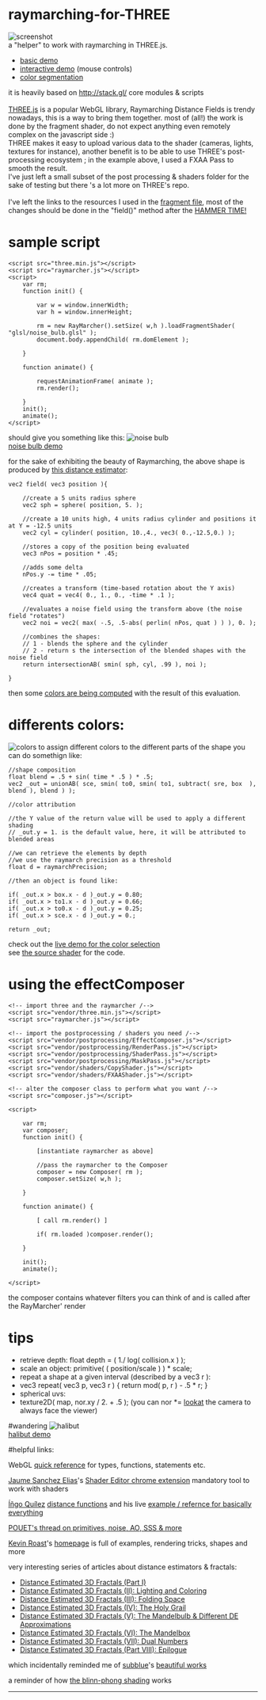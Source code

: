 # raymarching-for-THREE
![screenshot](https://rawgit.com/nicoptere/raymarching-for-THREE/master/img/cover.jpg)
<br/>
a "helper" to work with raymarching in THREE.js.
* [basic demo](https://rawgit.com/nicoptere/raymarching-for-THREE/master/index.html)<br>
* [interactive demo](https://rawgit.com/nicoptere/raymarching-for-THREE/master/interactive.html) (mouse controls)<br>
* [color segmentation](https://rawgit.com/nicoptere/raymarching-for-THREE/master/colors.html)<br>

it is heavily based on http://stack.gl/ core modules & scripts<br>
<br>
[THREE.js](http://threejs.org/) is a popular WebGL library, Raymarching Distance Fields is trendy nowadays, this is a way to bring them together. most of (all!) the work is done by the fragment shader, do not expect anything even remotely complex on the javascript side :)<br>
THREE makes it easy to upload various data to the shader (cameras, lights, textures for instance), another benefit is to be able to use THREE's post-processing ecosystem ; in the example above, I used a FXAA Pass to smooth the result. <br>
I've just left a small subset of the post processing & shaders folder for the sake of testing but there 's a lot more on THREE's repo.<br>
<br>
I've left the links to the resources I used in the [fragment file](https://github.com/nicoptere/raymarching-for-THREE/blob/master/glsl/fragment.glsl), most of the changes should be done in the "field()" method after the [HAMMER TIME!](https://github.com/nicoptere/raymarching-for-THREE/blob/master/glsl/fragment.glsl#L126)

# sample script

    <script src="three.min.js"></script>
    <script src="raymarcher.js"></script>
    <script>
        var rm;
        function init() {

            var w = window.innerWidth;
            var h = window.innerHeight;

            rm = new RayMarcher().setSize( w,h ).loadFragmentShader( "glsl/noise_bulb.glsl" );
            document.body.appendChild( rm.domElement );

        }

        function animate() {

            requestAnimationFrame( animate );
            rm.render();

        }
        init();
        animate();
    </script>

should give you something like this:
![noise bulb](https://cdn.rawgit.com/nicoptere/raymarching-for-THREE/master/img/noise_bulb.jpg)<br>
[noise bulb demo](https://rawgit.com/nicoptere/raymarching-for-THREE/master/noise_bulb.html)<br>

for the sake of exhibiting the beauty of Raymarching, the above shape is produced by [this distance estimator](https://github.com/nicoptere/raymarching-for-THREE/blob/master/glsl/noise_bulb.glsl#L171-L186):

    vec2 field( vec3 position ){

        //create a 5 units radius sphere
        vec2 sph = sphere( position, 5. );

        //create a 10 units high, 4 units radius cylinder and positions it at Y = -12.5 units
        vec2 cyl = cylinder( position, 10.,4., vec3( 0.,-12.5,0.) );

        //stores a copy of the position being evaluated
        vec3 nPos = position * .45;

        //adds some delta
        nPos.y -= time * .05;

        //creates a transform (time-based rotation about the Y axis)
        vec4 quat = vec4( 0., 1., 0., -time * .1 );

        //evaluates a noise field using the transform above (the noise field "rotates")
        vec2 noi = vec2( max( -.5, .5-abs( perlin( nPos, quat ) ) ), 0. );

        //combines the shapes:
        // 1 - blends the sphere and the cylinder
        // 2 - return s the intersection of the blended shapes with the noise field
        return intersectionAB( smin( sph, cyl, .99 ), noi );

    }

then some [colors are being computed](https://github.com/nicoptere/raymarching-for-THREE/blob/master/glsl/noise_bulb.glsl#L270-L286) with the result of this evaluation.

# differents colors:
![colors](https://cdn.rawgit.com/nicoptere/raymarching-for-THREE/master/img/colors.png)
to assign different colors to the different parts of the shape you can do somethign like:<br>

    //shape composition
    float blend = .5 + sin( time * .5 ) * .5;
    vec2 _out = unionAB( sce, smin( to0, smin( to1, subtract( sre, box  ), blend ), blend ) );

    //color attribution

    //the Y value of the return value will be used to apply a different shading
    // _out.y = 1. is the default value, here, it will be attributed to blended areas

    //we can retrieve the elements by depth
    //we use the raymarch precision as a threshold
    float d = raymarchPrecision;

    //then an object is found like:

    if( _out.x > box.x - d )_out.y = 0.80;
    if( _out.x > to1.x - d )_out.y = 0.66;
    if( _out.x > to0.x - d )_out.y = 0.25;
    if( _out.x > sce.x - d )_out.y = 0.;

    return _out;

check out the [live demo for the color selection](https://rawgit.com/nicoptere/raymarching-for-THREE/master/colors.html)<br>
see [the source shader](https://github.com/nicoptere/raymarching-for-THREE/blob/master/glsl/colors.glsl#L161-L181) for the code.<br>

# using the effectComposer

    <!-- import three and the raymarcher /-->
    <script src="vendor/three.min.js"></script>
    <script src="raymarcher.js"></script>

    <!-- import the postprocessing / shaders you need /-->
    <script src="vendor/postprocessing/EffectComposer.js"></script>
    <script src="vendor/postprocessing/RenderPass.js"></script>
    <script src="vendor/postprocessing/ShaderPass.js"></script>
    <script src="vendor/postprocessing/MaskPass.js"></script>
    <script src="vendor/shaders/CopyShader.js"></script>
    <script src="vendor/shaders/FXAAShader.js"></script>

    <!-- alter the composer class to perform what you want /-->
    <script src="composer.js"></script>

    <script>

        var rm;
        var composer;
        function init() {

            [instantiate raymarcher as above]

            //pass the raymarcher to the Composer
            composer = new Composer( rm );
            composer.setSize( w,h );

        }

        function animate() {

            [ call rm.render() ]

            if( rm.loaded )composer.render();

        }

        init();
        animate();

    </script>
the composer contains whatever filters you can think of and is called after the RayMarcher' render<br>



# tips

* retrieve depth: float depth = ( 1./ log( collision.x ) );
* scale an object: primitive( ( position/scale ) ) * scale;
* repeat a shape at a given interval (described by a vec3 r ):
*   vec3 repeat( vec3 p, vec3 r ) { return mod( p, r ) - .5 * r; }
* spherical uvs:
*   texture2D( map, nor.xy / 2. + .5 ); (you can nor *= [lookat](https://github.com/nicoptere/raymarching-for-THREE/blob/master/glsl/bits/util/lookat.glsl) the camera to always face the viewer)

#wandering
![halibut](https://cdn.rawgit.com/nicoptere/raymarching-for-THREE/master/img/halibut.jpg)<br>
[halibut demo](http://barradeau.com/dump/raymarching/halibut.html)<br>

#helpful links:


WebGL [quick reference](http://www.shaderific.com/glsl/) for types, functions, statements etc.

[Jaume Sanchez Elias](https://twitter.com/thespite)'s [Shader Editor chrome extension](https://chrome.google.com/webstore/detail/shader-editor/ggeaidddejpbakgafapihjbgdlbbbpob) mandatory tool to work with shaders

[Íñgo Quílez](http://www.iquilezles.org/) [distance functions](http://iquilezles.org/www/articles/distfunctions/distfunctions.htm) and his live [example / refernce for basically everything](https://www.shadertoy.com/view/Xds3zN)

[POUET's thread on primitives, noise, AO, SSS & more]( http://www.pouet.net/topic.php?which=7931&page=1)

[Kevin Roast](https://twitter.com/kevinroast)'s [homepage](http://www.kevs3d.co.uk/dev/shaders/) is full of examples, rendering tricks, shapes and more

very interesting series of articles about distance estimators & fractals:
* [Distance Estimated 3D Fractals (Part I)](http://blog.hvidtfeldts.net/index.php/2011/06/distance-estimated-3d-fractals-part-i/)
* [Distance Estimated 3D Fractals (II): Lighting and Coloring](http://blog.hvidtfeldts.net/index.php/2011/08/distance-estimated-3d-fractals-ii-lighting-and-coloring/)
* [Distance Estimated 3D Fractals (III): Folding Space](http://blog.hvidtfeldts.net/index.php/2011/08/distance-estimated-3d-fractals-iii-folding-space/)
* [Distance Estimated 3D Fractals (IV): The Holy Grail](http://blog.hvidtfeldts.net/index.php/2011/09/distance-estimated-3d-fractals-iv-the-holy-grail/)
* [Distance Estimated 3D Fractals (V): The Mandelbulb & Different DE Approximations](http://blog.hvidtfeldts.net/index.php/2011/09/distance-estimated-3d-fractals-v-the-mandelbulb-different-de-approximations/)
* [Distance Estimated 3D Fractals (VI): The Mandelbox](http://blog.hvidtfeldts.net/index.php/2011/11/distance-estimated-3d-fractals-vi-the-mandelbox/)
* [Distance Estimated 3D Fractals (VII): Dual Numbers](http://blog.hvidtfeldts.net/index.php/2011/12/distance-estimated-3d-fractals-vii-dual-numbers/)
* [Distance Estimated 3D Fractals (Part VIII): Epilogue](http://blog.hvidtfeldts.net/index.php/2012/05/distance-estimated-3d-fractals-part-viii-epilogue/)

which incidentally reminded me of [subblue](https://twitter.com/subblue)'s [beautiful works](http://sub.blue/)

a reminder of how [the blinn-phong shading](https://en.wikipedia.org/wiki/Blinn%E2%80%93Phong_shading_model) works

<hr>